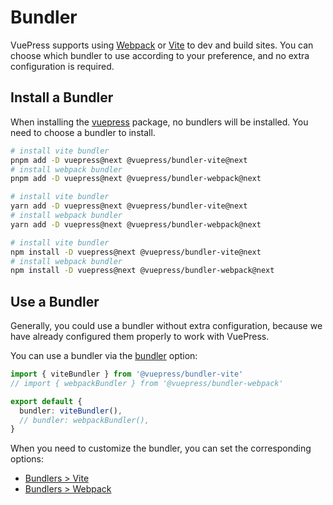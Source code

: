 # Bundler

VuePress supports using [Webpack](https://webpack.js.org/) or [Vite](https://vitejs.dev/) to dev and build sites. You can choose which bundler to use according to your preference, and no extra configuration is required.

## Install a Bundler

When installing the [vuepress](https://www.npmjs.com/package/vuepress) package, no bundlers will be installed. You need to choose a bundler to install.

<CodeGroup>
  <CodeGroupItem title="pnpm" active>

```bash
# install vite bundler
pnpm add -D vuepress@next @vuepress/bundler-vite@next
# install webpack bundler
pnpm add -D vuepress@next @vuepress/bundler-webpack@next
```

  </CodeGroupItem>

  <CodeGroupItem title="yarn">

```bash
# install vite bundler
yarn add -D vuepress@next @vuepress/bundler-vite@next
# install webpack bundler
yarn add -D vuepress@next @vuepress/bundler-webpack@next
```

  </CodeGroupItem>

  <CodeGroupItem title="npm">

```bash
# install vite bundler
npm install -D vuepress@next @vuepress/bundler-vite@next
# install webpack bundler
npm install -D vuepress@next @vuepress/bundler-webpack@next
```

  </CodeGroupItem>
</CodeGroup>

## Use a Bundler

Generally, you could use a bundler without extra configuration, because we have already configured them properly to work with VuePress.

You can use a bundler via the [bundler](../reference/config.md#bundler) option:

```ts
import { viteBundler } from '@vuepress/bundler-vite'
// import { webpackBundler } from '@vuepress/bundler-webpack'

export default {
  bundler: viteBundler(),
  // bundler: webpackBundler(),
}
```

When you need to customize the bundler, you can set the corresponding options:

- [Bundlers > Vite](../reference/bundler/vite.md)
- [Bundlers > Webpack](../reference/bundler/webpack.md)
